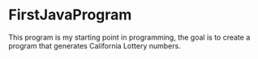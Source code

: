 FirstJavaProgram
================

This program is my starting point in programming, the goal is to create a program that generates California Lottery numbers.
